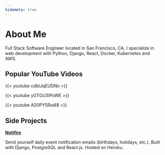 ```yaml
---
hidemeta: true
---
```


# About Me

Full Stack Software Engineer located in San Francisco, CA. I specialize in web development with Python, Django, React, Docker, Kubernetes and AWS.

## Popular YouTube Videos

<!-- prettier-ignore-start -->
{{< youtube cdblJqEUDNo >}}


{{< youtube yGTGU3IPoWE >}}


{{< youtube A20PY5RxdI8 >}}
<!-- prettier-ignore-end -->

## Side Projects

**[Notifire](https://notifire-app.herokuapp.com/)**

Send yourself daily event notification emails (birthdays, holidays, etc.). Built with Django, PostgreSQL and React.js. Hosted on Heroku.
